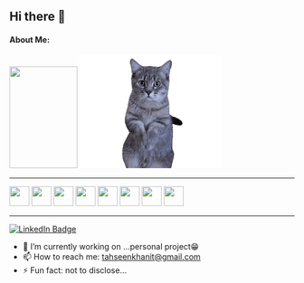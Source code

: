 ## Hi there 👋



#### About Me:


<div id="header" align="start">
  <img src="https://media.giphy.com/media/M9gbBd9nbDrOTu1Mqx/giphy.gif" width="120" height="180"/>  

  <img src="catC.gif" width="250" height="200"/>
</div>

----

<div style={{padding-top: 5px}}>
<img src="https://raw.githubusercontent.com/marwin1991/profile-technology-icons/refs/heads/main/icons/javascript.png" width="35" height="35"/>
<img src="https://raw.githubusercontent.com/marwin1991/profile-technology-icons/refs/heads/main/icons/react.png" width="35" height="35"/>
<img src="https://raw.githubusercontent.com/marwin1991/profile-technology-icons/refs/heads/main/icons/redux.png" width="35" height="35"/>
<img src="https://raw.githubusercontent.com/marwin1991/profile-technology-icons/refs/heads/main/icons/react_query.png" width="35" height="35"/>
<img src="https://raw.githubusercontent.com/marwin1991/profile-technology-icons/refs/heads/main/icons/node_js.png" width="35" height="35"/>
<img src="https://raw.githubusercontent.com/marwin1991/profile-technology-icons/refs/heads/main/icons/ios.png" width="35" height="35"/>
<img src="https://raw.githubusercontent.com/marwin1991/profile-technology-icons/refs/heads/main/icons/android.png" width="35" height="35"/>
<img src="https://raw.githubusercontent.com/marwin1991/profile-technology-icons/refs/heads/main/icons/mongodb.png" width="35" height="35"/>
</div>


----

<div id="badges">
  <a target="_blank" href="https://www.linkedin.com/in/tahseen-ahamad-486862192/">
    <img src="https://img.shields.io/badge/LinkedIn-blue?style=for-the-badge&logo=linkedin&logoColor=white" alt="LinkedIn Badge"/>
  </a>

</div>



- 🔭 I’m currently working on ...personal project😁
- 📫 How to reach me: tahseenkhanit@gmail.com
- ⚡ Fun fact: not to disclose...
